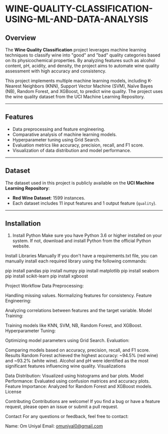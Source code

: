 # WINE-QUALITY-CLASSIFICATION-USING-ML-AND-DATA-ANALYSIS
## Overview

The **Wine Quality Classification** project leverages machine learning techniques to classify wine into "good" and "bad" quality categories based on its physicochemical properties. 
By analyzing features such as alcohol content, pH, acidity, and density, the project aims to automate wine quality assessment with high accuracy and consistency.

This project implements multiple machine learning models, including K-Nearest Neighbors (KNN), Support Vector Machine (SVM), Naïve Bayes (NB), Random Forest, and XGBoost, to predict wine quality. 
The project uses the wine quality dataset from the UCI Machine Learning Repository.

---

## Features

- Data preprocessing and feature engineering.
- Comparative analysis of machine learning models.
- Hyperparameter tuning using Grid Search.
- Evaluation metrics like accuracy, precision, recall, and F1 score.
- Visualization of data distribution and model performance.

---

## Dataset

The dataset used in this project is publicly available on the **UCI Machine Learning Repository**:
- **Red Wine Dataset**: 1599 instances.
- Each dataset includes 11 input features and 1 output feature (`quality`).

---

## Installation
1. Install Python
Make sure you have Python 3.6 or higher installed on your system. If not, download and install Python from the official Python website.

Install Libraries Manually
If you don't have a requirements.txt file, you can manually install each required library using the following commands:

pip install pandas
pip install numpy
pip install matplotlib
pip install seaborn
pip install scikit-learn
pip install xgboost

Project Workflow
Data Preprocessing:

Handling missing values.
Normalizing features for consistency.
Feature Engineering:

Analyzing correlations between features and the target variable.
Model Training:

Training models like KNN, SVM, NB, Random Forest, and XGBoost.
Hyperparameter Tuning:

Optimizing model parameters using Grid Search.
Evaluation:

Comparing models based on accuracy, precision, recall, and F1 score.
Results
Random Forest achieved the highest accuracy: ~94.5% (red wine) and ~93.2% (white wine).
Alcohol and pH were identified as the most significant features influencing wine quality.
Visualizations

Data Distribution: Visualized using histograms and bar plots.
Model Performance: Evaluated using confusion matrices and accuracy plots.
Feature Importance: Analyzed for Random Forest and XGBoost models.
License


Contributing
Contributions are welcome! If you find a bug or have a feature request, please open an issue or submit a pull request.

Contact
For any questions or feedback, feel free to contact:

Name: Om Uniyal
Email: omuniyal0@gmail.com
